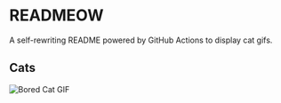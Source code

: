 # READMEOW

A self-rewriting README powered by GitHub Actions to display cat gifs.

## Cats

![Bored Cat GIF](https://media3.giphy.com/media/v1.Y2lkPTlhY2QwMmRhN3ljNTR2N3F4NGxncXMxNjd4bjVzdGNzeTR0aTgyY3JtbzI1d2R5dyZlcD12MV9naWZzX3NlYXJjaCZjdD1n/mlvseq9yvZhba/200.gif)
